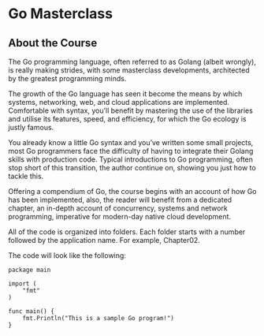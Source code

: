 # Go Masterclass

## About the Course
The Go programming language, often referred to as Golang (albeit wrongly), is really making strides, with some masterclass developments, architected by the greatest programming minds.  

The growth of the Go language has seen it become the means by which systems, networking, web, and cloud applications are implemented. Comfortable with syntax, you’ll benefit by mastering the use of the libraries and utilise its features, speed, and efficiency, for which the Go ecology is justly famous.

You already know a little Go syntax and you’ve written some small projects, most Go programmers face the difficulty of having to integrate their Golang skills with production code. Typical introductions to Go programming, often stop short of this transition, the author continue on, showing you just how to tackle this.

Offering a compendium of Go, the course begins with an account of how Go has been implemented, also, the reader will benefit from a dedicated chapter, an in-depth account of concurrency, systems and network programming, imperative for modern-day native cloud development.


All of the code is organized into folders. Each folder starts with a number followed by the application name. For example, Chapter02.



The code will look like the following:
```
package main 
 
import ( 
    "fmt" 
) 
 
func main() { 
    fmt.Println("This is a sample Go program!") 
} 
```



